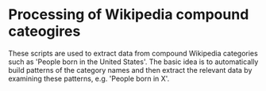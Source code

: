 # Processing of Wikipedia compound cateogires

These scripts are used to extract data from compound Wikipedia categories such
as 'People born in the United States'. The basic idea is to automatically build
patterns of the category names and then extract the relevant data by examining
these patterns, e.g. 'People born in X'.
